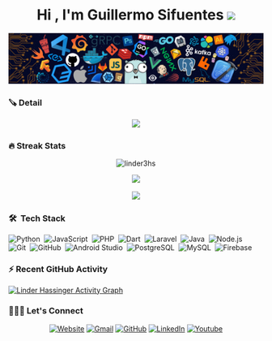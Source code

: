 
<h1 align="center">Hi , I'm Guillermo Sifuentes <img src="https://media.giphy.com/media/hvRJCLFzcasrR4ia7z/giphy.gif" width="35"></h1>

<p align="center"><img src="https://raw.githubusercontent.com/KevinPatel04/KevinPatel04/master/header.png"></p>

### 🪚 Detail
<p align="center">
<img src="https://github-profile-trophy.vercel.app/?username=linder3hs&theme=onedark" />
</p>



### 🔥 Streak Stats
<p align="center"><img src="https://github-readme-streak-stats.herokuapp.com/?user=linder3hs&theme=algolia" alt="linder3hs"  /></p>

<p align="center"><img src="https://github-readme-stats.vercel.app/api/top-langs/?username=linder3hs&layout=compact&theme=algolia"></p>

<p align="center" ><img src="https://github-readme-stats.vercel.app/api?username=linder3hs&count_private=true&show_icons=true&&theme=algolia&include_all_commits=true" width="400"></p> 


### 🛠 &nbsp;Tech Stack

![Python](https://img.shields.io/badge/-Python-05122A?style=flat&logo=python)&nbsp;
![JavaScript](https://img.shields.io/badge/-JavaScript-05122A?style=flat&logo=javascript)&nbsp;
![PHP](https://img.shields.io/badge/-PHP-05122A?style=flat&logo=php&logoColor=777BB4)&nbsp;
![Dart](https://img.shields.io/badge/-Dart-05122A?style=flat&logo=dart&logoColor=1075C2)&nbsp;
![Laravel](https://img.shields.io/badge/-Laravel-05122A?style=flat&logo=laravel&logoColor=FF2D20)&nbsp;
![Java](https://img.shields.io/badge/-Java-05122A?style=flat&logo=Java&logoColor=FFA518)&nbsp;
![Node.js](https://img.shields.io/badge/-Node.js-05122A?style=flat&logo=node.js&logoColor=339933)&nbsp;
![Git](https://img.shields.io/badge/-Git-05122A?style=flat&logo=git)&nbsp;
![GitHub](https://img.shields.io/badge/-GitHub-05122A?style=flat&logo=github)&nbsp;
![Android Studio](https://img.shields.io/badge/-Android%20Studio-05122A?style=flat&logo=android-studio&logoColor=3DDC84)&nbsp;
![PostgreSQL](https://img.shields.io/badge/-PostgreSQL-05122A?style=flat&logo=postgresql&logoColor=336791)&nbsp;
![MySQL](https://img.shields.io/badge/-MySQL-05122A?style=flat&logo=mysql&logoColor=4479A1)&nbsp;
![Firebase](https://img.shields.io/badge/-Firebase-05122A?style=flat&logo=firebase&logoColor=FFCA28)&nbsp;

### ⚡️ Recent GitHub Activity
 <a href="https://github.com/linder3hs"><img alt="Linder Hassinger Activity Graph" src="https://activity-graph.herokuapp.com/graph?username=linder3hs&theme=react-dark" /></a>


### 🧑🏼‍💻 Let's Connect
<p align="center">
  <a href=""><img src="https://img.icons8.com/bubbles/50/000000/web.png" alt="Website"/></a>
	<a href="mailto:linderhassinger00@gmail.com"><img src="https://img.icons8.com/bubbles/50/000000/gmail.png" alt="Gmail"/></a>
	<a href="https://github.com/guillermosifu"><img src="https://img.icons8.com/bubbles/50/000000/github.png" alt="GitHub"/></a>
	<a href="https://www.linkedin.com/in/guillermo-s-a20304194"><img src="https://img.icons8.com/bubbles/50/000000/linkedin.png" alt="LinkedIn"/></a>
	<a href=""><img src="https://img.icons8.com/bubbles/50/000000/youtube.png" alt="Youtube"/></a>
	
</p>




